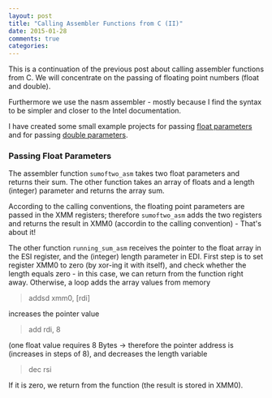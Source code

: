 ```yaml
---
layout: post
title: "Calling Assembler Functions from C (II)"
date: 2015-01-28
comments: true
categories:
---
```


This is a continuation of the previous post about calling assembler functions
from C. We will concentrate on the passing of floating point numbers (float
and double).

Furthermore we use the nasm assembler - mostly because I find the syntax to be
simpler and closer to the Intel documentation.

I have created some small example projects for passing [float parameters](https://github.com/ClemensFMN/asm-stuff/tree/master/float_exchange) and for passing [double parameters](https://github.com/ClemensFMN/asm-stuff/tree/master/int_exchange).

### Passing Float Parameters ###

The assembler function `sumoftwo_asm` takes two float parameters and returns
their sum. The other function takes an array of floats and a length (integer)
parameter and returns the array sum.

According to the calling conventions, the floating point parameters are passed
in the XMM registers; therefore `sumoftwo_asm` adds the two registers and
returns the result in XMM0 (accordin to the calling convention) - That's about
it!

The other function `running_sum_asm` receives the pointer to the float array
in the ESI register, and the (integer) length parameter in EDI. First step is
to set register XMM0 to zero (by xor-ing it with itself), and check whether
the length equals zero - in this case, we can return from the function right
away.
Otherwise, a loop adds the array values from memory 

> addsd xmm0, [rdi]

increases the pointer value

> add rdi, 8

(one float value requires 8 Bytes -> therefore the pointer address is
(increases in steps of 8), and decreases the length variable

> dec rsi

If it is zero, we return from the function (the result is stored in XMM0).


